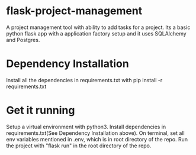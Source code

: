 # flask-project-management
A project management tool with ability to add tasks for a project. Its a basic python flask app with a application factory setup and it uses SQLAlchemy and Postgres.


# Dependency Installation
Install all the dependencies in requirements.txt with 
pip install -r requirements.txt


# Get it running
Setup a virtual environment with python3.
Install dependencies in requirements.txt(See Dependency Installation above).
On terminal, set all env variables mentioned in .env, which is in root directory of the repo.
Run the project with "flask run" in the root directory of the repo.
